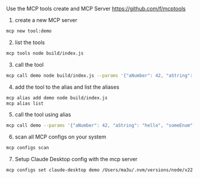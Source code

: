 

Use the MCP tools create and MCP Server
https://github.com/f/mcptools


1. create a new MCP server
```bash
mcp new tool:demo
```

2. list the tools
```bash
mcp tools node build/index.js
```

3. call the tool
```bash
mcp call demo node build/index.js --params '{"aNumber": 42, "aString": "hello", "someEnum": "option1"}'
```

4. add the tool to the alias and list the aliases
```bash
mcp alias add demo node build/index.js
mcp alias list
```
5. call the tool using alias
```bash
mcp call demo --params '{"aNumber": 42, "aString": "hello", "someEnum": "option1"}'
```
6. scan all MCP configs on your system
```bash
mcp configs scan
```
7. Setup  Claude Desktop config with the mcp server
```bash
mcp configs set claude-desktop demo /Users/ma3u/.nvm/versions/node/v22.14.0/bin/node /Users/ma3u/projects/mcp-server-new/build/index.js
```